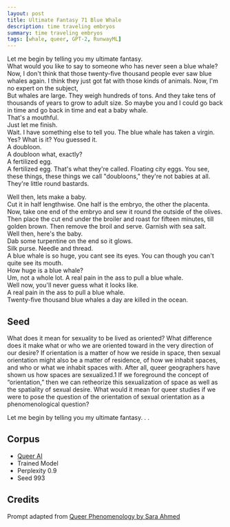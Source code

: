 ```yaml
---
layout: post
title: Ultimate Fantasy 71 Blue Whale
description: time traveling embryos
summary: time traveling embryos
tags: [whale, queer, GPT-2, RunwayML]
---
```


Let me begin by telling you my ultimate fantasy.<br/>
What would you like to say to someone who has never seen a blue whale?<br/>
Now, I don't think that those twenty-five thousand people ever saw blue whales again. I think they just got fat with those kinds of animals. Now, I'm no expert on the subject,<br/>
But whales are large. They weigh hundreds of tons. And they take tens of thousands of years to grow to adult size. So maybe you and I could go back in time and go back in time and eat a baby whale.<br/>
That's a mouthful.<br/>
Just let me finish.<br/>
Wait. I have something else to tell you. The blue whale has taken a virgin. Yes? What is it? You guessed it.<br/>
A doubloon.<br/>
A doubloon what, exactly?<br/>
A fertilized egg.<br/>
A fertilized egg. That's what they're called. Floating city eggs. You see, these things, these things we call "doubloons," they're not babies at all. They're little round bastards.

Well then, lets make a baby.<br/>
Cut it in half lengthwise. One half is the embryo, the other the placenta. Now, take one end of the embryo and sew it round the outside of the olives. Then place the cut end under the broiler and roast for fifteen minutes, till golden brown. Then remove the broil and serve. Garnish with sea salt.<br/>
Well then, here's the baby.<br/>
Dab some turpentine on the end so it glows.<br/>
Silk purse. Needle and thread.<br/>
A blue whale is so huge, you cant see its eyes. You can though you can't quite see its mouth.<br/>
How huge is a blue whale?<br/>
Um, not a whole lot. A real pain in the ass to pull a blue whale.<br/>
Well now, you'll never guess what it looks like.<br/>
A real pain in the ass to pull a blue whale.<br/>
Twenty-five thousand blue whales a day are killed in the ocean.


## Seed

What does it mean for sexuality to be lived as oriented? What difference does it make what or who we are oriented toward in the very direction of our desire? If orientation is a matter of how we reside in space, then sexual orientation might also be a matter of residence, of how we inhabit spaces, and who or what we inhabit spaces with. After all, queer geographers have shown us how spaces are sexualized.1 If we foreground the concept of “orientation,” then we can retheorize this sexualization of space as well as the spatiality of sexual desire. What would it mean for queer studies if we were to pose the question of the orientation of sexual orientation as a phenomenological question?

Let me begin by telling you my ultimate fantasy. . .

## Corpus

- [Queer AI](/queerai)
- Trained Model
- Perplexity 0.9
- Seed 993

## Credits

Prompt adapted from [Queer Phenomenology by Sara Ahmed](https://www.dukeupress.edu/queer-phenomenology)
